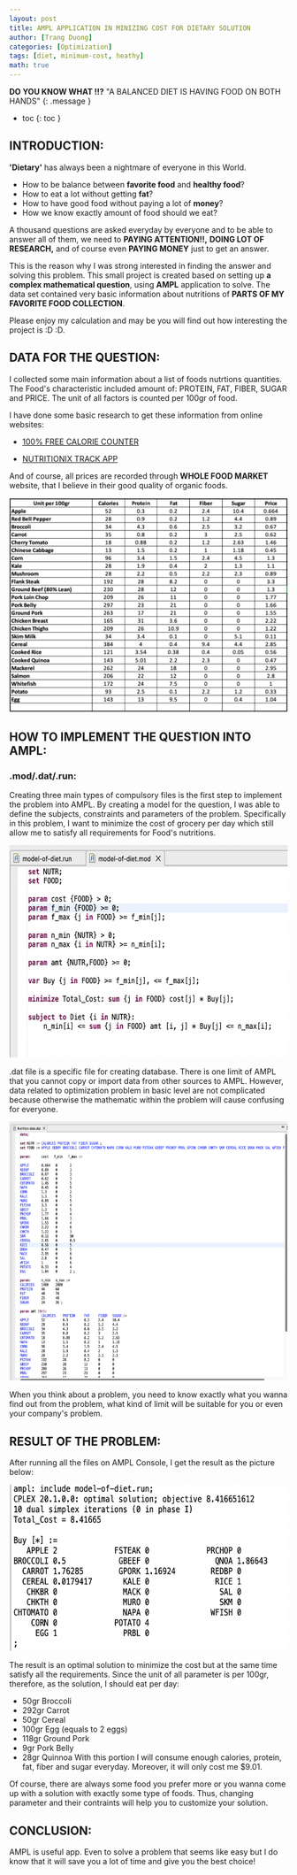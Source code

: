 ```yaml
---
layout: post
title: AMPL APPLICATION IN MINIZING COST FOR DIETARY SOLUTION
author: [Trang Duong]
categories: [Optimization]
tags: [diet, minimum-cost, heathy]
math: true
---
```

**DO YOU KNOW WHAT !!?** "A BALANCED DIET IS HAVING FOOD ON BOTH HANDS"
{: .message }

- toc
{: toc }

## INTRODUCTION:
**'Dietary'** has always been a nightmare of everyone in this World.
- How to be balance between **favorite food** and **healthy food**?
- How to eat a lot without getting **fat**?
- How to have good food without paying a lot of **money**?
- How we know exactly amount of food should we eat?

A thousand questions are asked everyday by everyone and to be able to answer all of them, we need to **PAYING ATTENTION!!,** **DOING LOT OF RESEARCH,** and of course even **PAYING MONEY** just to get an answer.

This is the reason why I was strong interested in finding the answer and solving this problem. This small project is created based on setting up **a complex mathematical question**, using **AMPL** application to solve.
The data set contained very basic information about nutritions of **PARTS OF MY FAVORITE FOOD COLLECTION**.

Please enjoy my calculation and may be you will find out how interesting the project is :D :D.

## DATA FOR THE QUESTION:
I collected some main information about a list of foods nutrtions quantities.
The Food's characteristic included amount of: PROTEIN, FAT, FIBER, SUGAR and PRICE. The unit of all factors is counted per 100gr of food.

I have done some basic research to get these information from online websites: 
- <p><a href="https://www.fatsecret.com/Default.aspx/">100% FREE CALORIE COUNTER</a></p>
- <p><a href="https://www.nutritionix.com/">NUTRITIONIX TRACK APP</a></p>

And of course, all prices are recorded through **WHOLE FOOD MARKET** website, that I believe in their good quality of organic foods.

<img src="/assets/AMPL-photos/Food-data.png" alt="Food Nutritions" width="636" height="388">

## HOW TO IMPLEMENT THE QUESTION INTO AMPL:
### .mod/.dat/.run:
Creating three main types of compulsory files is the first step to implement the problem into AMPL.
By creating a model for the question, I was able to define the subjects, constraints and parameters of the problem. Specifically in this problem, I want to minimize the cost of grocery per day which still allow me to satisfy all requirements for Food's nutritions.

<img src="/assets/AMPL-photos/mod-file.png" alt="Example Model" width="621" height="384">

.dat file is a specific file for creating database. There is one limit of AMPL that you cannot copy or import data from other sources to AMPL. However, data related to optimization problem in basic level are not complicated because otherwise the mathematic within the problem will cause confusing for everyone.

<img src="/assets/AMPL-photos/dat-file.png" alt="Example Data Limit" width="646" height="468">

When you think about a problem, you need to know exactly what you wanna find out from the problem, what kind of limit will be suitable for you or even your company's problem.

## RESULT OF THE PROBLEM:
After running all the files on AMPL Console, I get the result as the picture below:

<img src="/assets/AMPL-photos/optimal-solution.png" alt="Result" width="612" height="301">

The result is an optimal solution to minimize the cost but at the same time satisfy all the requirements. 
Since the unit of all parameter is per 100gr, therefore, as the solution, I should eat per day:
- 50gr Broccoli
- 292gr Carrot
- 50gr Cereal
- 100gr Egg (equals to 2 eggs)
- 118gr Ground Pork
- 9gr Pork Belly
- 28gr Quinnoa
With this portion I will consume enough calories, protein, fat, fiber and sugar everyday. Moreover, it will only cost me $9.01.

Of course, there are always some food you prefer more or you wanna come up with a solution with exactly some type of foods. Thus, changing parameter and their contraints will help you to customize your solution. 

## CONCLUSION:
AMPL is useful app. Even to solve a problem that seems like easy but I do know that it will save you a lot of time and give you the best choice!

